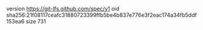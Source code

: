 version https://git-lfs.github.com/spec/v1
oid sha256:21f08117ceafc31880723399ffb5be4b837e776e3f2eac174a34fb5ddf153ea6
size 731
